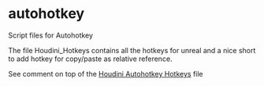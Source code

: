 # autohotkey
 Script files for Autohotkey  

 The file Houdini_Hotkeys contains all the hotkeys for unreal and a nice short to add hotkey for copy/paste as relative reference.  

 See comment on top of the [Houdini Autohotkey Hotkeys](autohotkey/Houdini_Hotkeys.ahk) file
